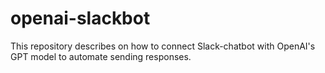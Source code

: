 # openai-slackbot
This repository describes on how to connect Slack-chatbot with OpenAI's GPT model to automate sending responses.
